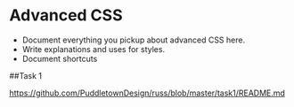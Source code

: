 # Advanced CSS

* Document everything you pickup about advanced CSS here. 
* Write explanations and uses for styles. 
* Document shortcuts

##Task 1

https://github.com/PuddletownDesign/russ/blob/master/task1/README.md
